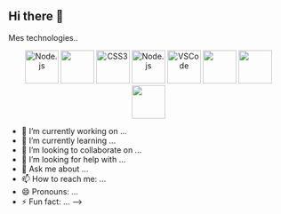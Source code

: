 ## Hi there 👋
Mes technologies..                  

<p align="center">
  <img src="https://cdn.jsdelivr.net/gh/devicons/devicon@latest/icons/nodejs/nodejs-plain-wordmark.svg" alt="Node.js" width="60"/>
  <img src="https://cdn.jsdelivr.net/gh/devicons/devicon@latest/icons/html5/html5-original-wordmark.svg" width="60" />          
  <img src="https://cdn.jsdelivr.net/gh/devicons/devicon@latest/icons/css3/css3-original.svg" alt="CSS3" width="60"/>
  <img src="https://cdn.jsdelivr.net/gh/devicons/devicon@latest/icons/nodejs/nodejs-plain-wordmark.svg" alt="Node.js" width="60"/>
  <img src="https://cdn.jsdelivr.net/gh/devicons/devicon@latest/icons/vscode/vscode-original-wordmark.svg" alt="VSCode" width="60"/>
  <img src="https://cdn.jsdelivr.net/gh/devicons/devicon@latest/icons/git/git-original-wordmark.svg" width="60" />
  <img src="https://cdn.jsdelivr.net/gh/devicons/devicon@latest/icons/java/java-original-wordmark.svg" width="60"  /> 
  <img src="https://cdn.jsdelivr.net/gh/devicons/devicon@latest/icons/react/react-original-wordmark.svg" width="60" />        
</p>

                   
          
          
          
          
          

          
          
- 🔭 I’m currently working on ...
- 🌱 I’m currently learning ...
- 👯 I’m looking to collaborate on ...
- 🤔 I’m looking for help with ...
- 💬 Ask me about ...
- 📫 How to reach me: ...
- 😄 Pronouns: ...
- ⚡ Fun fact: ...
-->
